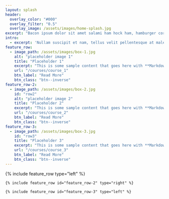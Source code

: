 ```yaml
---
layout: splash
header:
  overlay_color: "#000"
  overlay_filter: "0.5"
  overlay_image: /assets/images/home-splash.jpg
excerpt: "Bacon ipsum dolor sit amet salami ham hock ham, hamburger corned beef short ribs kielbasa biltong t-bone drumstick tri-tip tail sirloin pork chop."
intro:
  - excerpt: 'Nullam suscipit et nam, tellus velit pellentesque at malesuada, enim eaque. Quis nulla, netus tempor in diam gravida tincidunt, *proin faucibus* voluptate felis id sollicitudin. Centered with `type="center"`'
feature_row:
  - image_path: /assets/images/box-1.jpg
    alt: "placeholder image 1"
    title: "Placeholder 1"
    excerpt: "This is some sample content that goes here with **Markdown** formatting."
    url: "/courses/course_1"
    btn_label: "Read More"
    btn_class: "btn--inverse"
feature_row-2:
  - image_path: /assets/images/box-2.jpg
    id: "row2"
    alt: "placeholder image 2"
    title: "Placeholder 2"
    excerpt: "This is some sample content that goes here with **Markdown** formatting."
    url: "/courses/course_2"
    btn_label: "Read More"
    btn_class: "btn--inverse"
feature_row-3:
  - image_path: /assets/images/box-3.jpg
    id: "row3"
    title: "Placeholder 3"
    excerpt: "This is some sample content that goes here with **Markdown** formatting."
    url: "/courses/course_3"
    btn_label: "Read More"
    btn_class: "btn--inverse"
---
```


<div class="feature-row-container">
    {% include feature_row type="left" %}

    {% include feature_row id="feature_row-2" type="right" %}
    
    {% include feature_row id="feature_row-3" type="left" %}
</div>
